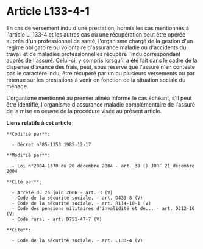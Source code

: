 # Article L133-4-1

En cas de versement indu d'une prestation, hormis les cas mentionnés à l'article L. 133-4 et les autres cas où une
récupération peut être opérée auprès d'un professionnel de santé, l'organisme chargé de la gestion d'un régime obligatoire ou
volontaire d'assurance maladie ou d'accidents du travail et de maladies professionnelles récupère l'indu correspondant auprès
de l'assuré. Celui-ci, y compris lorsqu'il a été fait dans le cadre de la dispense d'avance des frais, peut, sous réserve que
l'assuré n'en conteste pas le caractère indu, être récupéré par un ou plusieurs versements ou par retenue sur les prestations
à venir en fonction de la situation sociale du ménage. 

L'organisme mentionné au premier alinéa informe le cas échéant, s'il peut être identifié, l'organisme d'assurance maladie
complémentaire de l'assuré de la mise en oeuvre de la procédure visée au présent article.

**Liens relatifs à cet article**

	**Codifié par**:

	  - Décret n°85-1353 1985-12-17

	**Modifié par**:

	  - Loi n°2004-1370 du 20 décembre 2004 - art. 38 () JORF 21 décembre 2004

	**Cité par**:

	  - Arrêté du 26 juin 2006 - art. 3 (V)
	  - Code de la sécurité sociale. - art. D433-8 (V)
	  - Code de la sécurité sociale. - art. R114-10-1 (V)
	  - Code des pensions militaires d'invalidité et de... - art. D212-16 (V)
	  - Code rural - art. D751-47-7 (V)

	**Cite**:

	  - Code de la sécurité sociale. - art. L133-4 (V)
